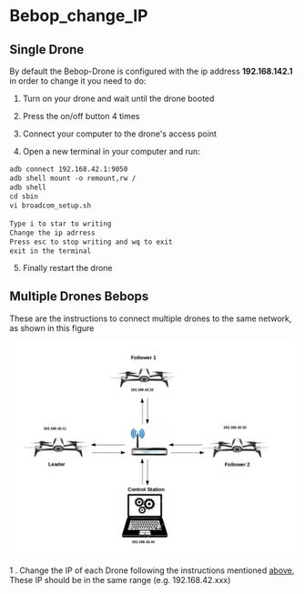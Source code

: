 # Bebop_change_IP

## Single Drone 

By default the Bebop-Drone is configured with the ip address **192.168.142.1** in order to change it you need to do:


1.  Turn on your drone and wait until the drone booted 

2.  Press the on/off button 4 times 

3.  Connect your computer to the drone's access point
 
4.  Open a new terminal in your computer and run:
  ```
  adb connect 192.168.42.1:9050
  adb shell mount -o remount,rw /
  adb shell 
  cd sbin
  vi broadcom_setup.sh
 
  Type i to star to writing  
  Change the ip adrress 
  Press esc to stop writing and wq to exit 
  exit in the terminal  
 ```
5. Finally restart the drone 


## Multiple Drones Bebops

These are the instructions to connect multiple drones to the same network, as shown in this figure

![](https://github.com/dvalenciar/Bebop_change_IP/blob/master/Figure.jpg)

1 . Change the IP of each Drone following  the instructions mentioned [above](https://github.com/dvalenciar/Bebop_change_IP/blob/master/README.md#single-drone), These IP should be in the same range (e.g. 192.168.42.xxx)
